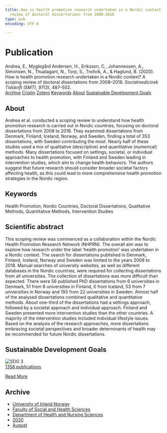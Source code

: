 ```yaml
---
title: How is health promotion research undertaken in a Nordic context? A scoping
  review of doctoral dissertations from 2008–2018
type: pub
encoding: UTF-8

---
```

<h1>Publication</h1>
<article id="csl-bib-container-HDS6ZNSB" class="csl-bib-container">
  <div class="csl-bib-body"> <div class="csl-entry">Andrea, E., Myglegård Andersen, H., Eriksson, C., Johannessen, A., Simonsen, N., Thualagant, N., Torp, S., Trollvik, A., &#38; Haglund, B. (2020). How is health promotion research undertaken in a Nordic context? A scoping review of doctoral dissertations from 2008–2018. <i>Socialmedicinsk Tidskrift (SMT)</i>, <i>97</i>(3), 487–502.</div> </div>
  <div class="csl-bib-buttons">
    <a href="#taxonomy-article-HDS6ZNSB" alt="archive" class="csl-bib-button">Archive</a>
    <a href="https://app.cristin.no/results/show.jsf?id=1824946" alt="Cristin" class="csl-bib-button">Cristin</a>
    <a href="http://zotero.org/groups/5881554/items/HDS6ZNSB" alt="Zotero" class="csl-bib-button">Zotero</a>
    <a href="#keywords-article-HDS6ZNSB" alt="keywords" class="csl-bib-button">Keywords</a>
    <a href="#about-article-HDS6ZNSB" alt="about_pub" class="csl-bib-button">About</a>
    <a href="#sdg-article-HDS6ZNSB" alt="sdg" class="csl-bib-button">Sustainable Development Goals</a>
  </div>
  <div id="csl-bib-meta-container-HDS6ZNSB"></div>
</article>
<div id="csl-bib-meta-HDS6ZNSB" class="csl-bib-meta">
  <article id="about-article-HDS6ZNSB" class="about_pub-article">
    <h1>About</h1>
    Andrea et al. conducted a scoping review to understand how health promotion research is carried out in Nordic countries, focusing on doctoral dissertations from 2008 to 2018. They examined dissertations from Denmark, Finland, Iceland, Norway, and Sweden, finding a total of 353 dissertations, with Sweden contributing the most. Nearly half of these studies used a mix of qualitative (descriptive) and quantitative (numerical) methods. Many dissertations focused on settings, societal, or individual approaches to health promotion, with Finland and Sweden leading in intervention studies, which aim to change health behaviors. The authors suggest that future research should consider broader societal factors affecting health, as this could lead to more comprehensive health promotion strategies in the Nordic region.
  </article>
  <article id="keywords-article-HDS6ZNSB" class="keywords-article">
    <h1>Keywords</h1>
    Health Promotion, Nordic Countries, Doctoral Dissertations, Qualitative Methods, Quantitative Methods, Intervention Studies
  </article>
  <article id="abstract-article-HDS6ZNSB" class="abstract-article">
    <h1>Scientific abstract</h1>
    This scoping review was commenced as a collaboration within the Nordic Health Promotion Research Network (NHPRN). The overall aim was to explore how research under the label ‘health promotion’ was undertaken in a Nordic context. The search for dissertations published in Denmark, Finland, Iceland, Norway and Sweden was limited to the years 2008 to 2018. Manual searches of university websites, as well as different databases in the Nordic countries, were required for collecting dissertations from all universities. The collection of dissertations was more difficult than expected. There were 56 published PhD dissertations from 6 universities in Denmark, 51 from 8 universities in Finland, 0 from Iceland, 53 from 7 universities in Norway and 193 from 22 universities in Sweden. Almost half of the analysed dissertations combined qualitative and quantitative methods. About one-third of the dissertations had a settings approach, followed by a societal approach and individual approach. Finland and Sweden presented more intervention studies than the other countries. A majority of the intervention studies included individual lifestyle issues. Based on the analysis of the research approaches, more dissertations embracing societal perspectives and broader determinants of health may be recommended for future Nordic dissertations.
  </article>
  <article id="sdg-article-HDS6ZNSB" class="sdg-article">
    <h1>Sustainable Development Goals</h1>
    <div class="sdg-container"><div id="sdg3" class="sdg">
        <img src="{{< params subfolder >}}images/sdg/sdg03_en.png" class="image" alt="SDG 3">
        <div class="sdg-overlay">
          <a href="/en/archive/?key=?sdg=3#archive" class="sdg-publication-count"><span>1358</span> publications</a>
          <p><a href="https://sdgs.un.org/goals/goal3" class="sdg-read-more">Read More</a></p>
        </div>
      </div></div>
  </article>
  <article id="taxonomy-article-HDS6ZNSB" class="taxonomy-article">
    <h1>Archive</h1>
    <ul>
      <li>
        <a href="/en/archive/?key=3DCRN523">University of Inland Norway</a>
      </li>
      <li>
        <a href="/en/archive/?key=IDKFS3MX">Faculty of Social and Health Sciences</a>
      </li>
      <li>
        <a href="/en/archive/?key=GTV4ECMZ">Department of Health and Nursing Sciences</a>
      </li>
      <li>
        <a href="/en/archive/?key=LNJIKLR2">2020</a>
      </li>
      <li>
        <a href="/en/archive/?key=MCAHBVNW">August</a>
      </li>
    </ul>
  </article>
</div>
